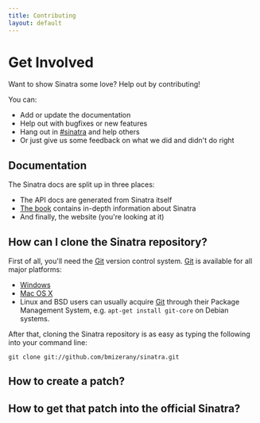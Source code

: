```yaml
---
title: Contributing
layout: default
---
```


# Get Involved

Want to show Sinatra some love? Help out by contributing!

You can:

* Add or update the documentation
* Help out with bugfixes or new features
* Hang out in [#sinatra](irc://irc.freenode.net/sinatra) and help others
* Or just give us some feedback on what we did and didn't do right

## Documentation

The Sinatra docs are split up in three places:

* The API docs are generated from Sinatra itself
* [The book](http://github.com/sinatra/book) contains in-depth information about Sinatra
* And finally, the website (you're looking at it)



## How can I clone the Sinatra repository?

First of all, you'll need the [Git][git] version control system. [Git][git] is
available for all major platforms:
* [Windows][git_win]
* [Mac OS X][git_osx]
* Linux and BSD users can usually acquire [Git][git] through their Package
  Management System, e.g. `apt-get install git-core` on Debian systems.

After that, cloning the Sinatra repository is as easy as typing the following
into your command line:

    git clone git://github.com/bmizerany/sinatra.git

[git]: http://git-scm.com
[git_win]: http://code.google.com/p/msysgit/
[git_osx]: http://code.google.com/p/git-osx-installer/

## How to create a patch?

## How to get that patch into the official Sinatra?